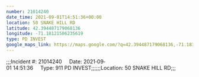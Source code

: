 ```yaml
---
number: 21014240
date_time: 2021-09-01T14:51:36+00:00
location: 50 SNAKE HILL RD
latitude: 42.394487179068136
longitude: -71.18121506235619
type: PD INVEST
google_maps_link: https://maps.google.com/?q=42.394487179068136,-71.18121506235619
---
```


;;;Incident #: 21014240     Date: 2021‐09‐01 14:51:36     Type: 911 PD INVEST;;;;;;Location: 50 SNAKE HILL RD;;;
